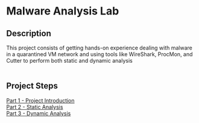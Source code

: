 <h1>Malware Analysis Lab</h1>

<h2>Description</h2>
This project consists of getting hands-on experience dealing with malware in a quarantined VM network and using tools like WireShark, ProcMon, and Cutter to perform both static and dynamic analysis<br/>
<br />


<h2>Project Steps</h2>
 
[Part 1 - Project Introduction](https://github.com/ChadVanHalen/Tech-Portfolio/blob/main/projects/Malware%20Analysis%20Lab/1%20-%20Project%20Introduction)<br/>
[Part 2 - Static Analysis](https://github.com/ChadVanHalen/Tech-Portfolio/blob/main/projects/Malware%20Analysis%20Lab/2%20-%20Static%20Analysis)<br/>
[Part 3 - Dynamic Analysis](https://github.com/ChadVanHalen/Tech-Portfolio/blob/main/projects/Malware%20Analysis%20Lab/3%20-%20Dynamic%20Analysis)




<!--
 ```diff
- text in red
+ text in green
! text in orange
# text in gray
@@ text in purple (and bold)@@
```
--!>
